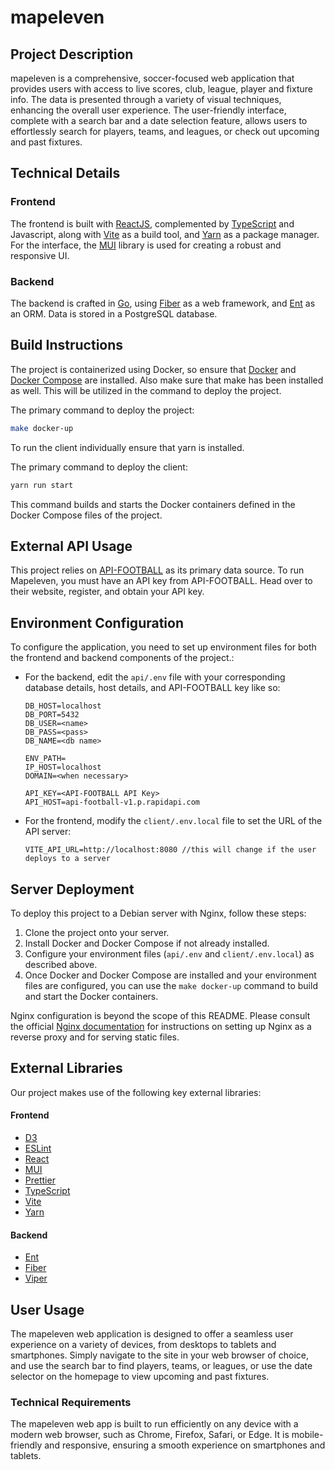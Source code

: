 # mapeleven

## Project Description
mapeleven is a comprehensive, soccer-focused web application that provides users with access to live scores, club, league, player and fixture info. The data is presented through a variety of visual techniques, enhancing the overall user experience. The user-friendly interface, complete with a search bar and a date selection feature, allows users to effortlessly search for players, teams, and leagues, or check out upcoming and past fixtures.

## Technical Details

### Frontend

The frontend is built with [ReactJS](https://reactjs.org/), complemented by [TypeScript](https://www.typescriptlang.org/) and Javascript, along with [Vite](https://vitejs.dev/) as a build tool, and [Yarn](https://yarnpkg.com) as a package manager. For the interface, the [MUI](https://mui.com/) library is used for creating a robust and responsive UI.

### Backend

The backend is crafted in [Go](https://golang.org/), using [Fiber](https://gofiber.io/) as a web framework, and [Ent](https://entgo.io/) as an ORM. Data is stored in a PostgreSQL database.

## Build Instructions

The project is containerized using Docker, so ensure that [Docker](https://www.docker.com/) and [Docker Compose](https://docs.docker.com/compose/) are installed. Also make sure that make has been installed as well. This will be utilized in the command to deploy the project.

The primary command to deploy the project:

```bash
make docker-up
```

To run the client individually ensure that yarn is installed.

The primary command to deploy the client:
```bash
yarn run start
```

This command builds and starts the Docker containers defined in the Docker Compose files of the project.

## External API Usage

This project relies on [API-FOOTBALL](https://www.api-football.com/) as its primary data source. To run Mapeleven, you must have an API key from API-FOOTBALL. Head over to their website, register, and obtain your API key.

## Environment Configuration

To configure the application, you need to set up environment files for both the frontend and backend components of the project.:
-  For the backend, edit the `api/.env` file with your corresponding database details, host details, and API-FOOTBALL key like so:
    ```
    DB_HOST=localhost
    DB_PORT=5432
    DB_USER=<name>
    DB_PASS=<pass>
    DB_NAME=<db name>

    ENV_PATH=
    IP_HOST=localhost
    DOMAIN=<when necessary>

    API_KEY=<API-FOOTBALL API Key>
    API_HOST=api-football-v1.p.rapidapi.com
    ```

-  For the frontend, modify the `client/.env.local` file to set the URL of the API server:
    ```
    VITE_API_URL=http://localhost:8080 //this will change if the user deploys to a server
    ```

## Server Deployment

To deploy this project to a Debian server with Nginx, follow these steps:

1. Clone the project onto your server.
2. Install Docker and Docker Compose if not already installed.
3. Configure your environment files (`api/.env` and `client/.env.local`) as described above.
4. Once Docker and Docker Compose are installed and your environment files are configured, you can use the `make docker-up` command to build and start the Docker containers.

Nginx configuration is beyond the scope of this README. Please consult the official [Nginx documentation](https://nginx.org/en/docs/) for instructions on setting up Nginx as a reverse proxy and for serving static files.


## External Libraries
Our project makes use of the following key external libraries:

#### Frontend
* [D3](https://d3js.org/)
* [ESLint](https://eslint.org/)
* [React](https://reactjs.org/)
* [MUI](https://mui.com/)
* [Prettier](https://prettier.io/)
* [TypeScript](https://www.typescriptlang.org/)
* [Vite](https://vitejs.dev/)
* [Yarn](https://yarnpkg.com)

#### Backend
* [Ent](https://entgo.io/ent)
* [Fiber](https://github.com/gofiber/fiber/v2)
* [Viper](https://github.com/spf13/viper)

## User Usage

The mapeleven web application is designed to offer a seamless user experience on a variety of devices, from desktops to tablets and smartphones. Simply navigate to the site in your web browser of choice, and use the search bar to find players, teams, or leagues, or use the date selector on the homepage to view upcoming and past fixtures.

### Technical Requirements

The mapeleven web app is built to run efficiently on any device with a modern web browser, such as Chrome, Firefox, Safari, or Edge. It is mobile-friendly and responsive, ensuring a smooth experience on smartphones and tablets.
